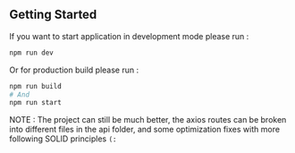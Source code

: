 ## Getting Started

If you want to start application in development mode please run :

```bash
npm run dev

```

Or for production build please run :

```bash
npm run build
# And
npm run start

```

NOTE : The project can still be much better, the axios routes can be broken into different files in the api folder, and some optimization fixes with more following SOLID principles `(:`
